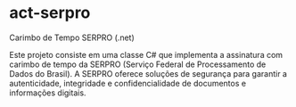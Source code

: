 # act-serpro
Carimbo de Tempo SERPRO (.net)

Este projeto consiste em uma classe C# que implementa a assinatura com carimbo de tempo da SERPRO (Serviço Federal de Processamento de Dados do Brasil). A SERPRO oferece soluções de segurança para garantir a autenticidade, integridade e confidencialidade de documentos e informações digitais.
